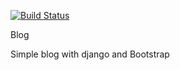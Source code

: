 [![Build Status](https://travis-ci.com/Tony380/blog.svg?branch=main)](https://travis-ci.com/Tony380/blog)

Blog

Simple blog with django and Bootstrap